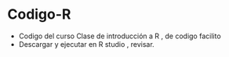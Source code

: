 # Codigo-R

- Codigo del curso Clase de introducción a R , de codigo facilito
- Descargar y ejecutar en R studio , revisar.
